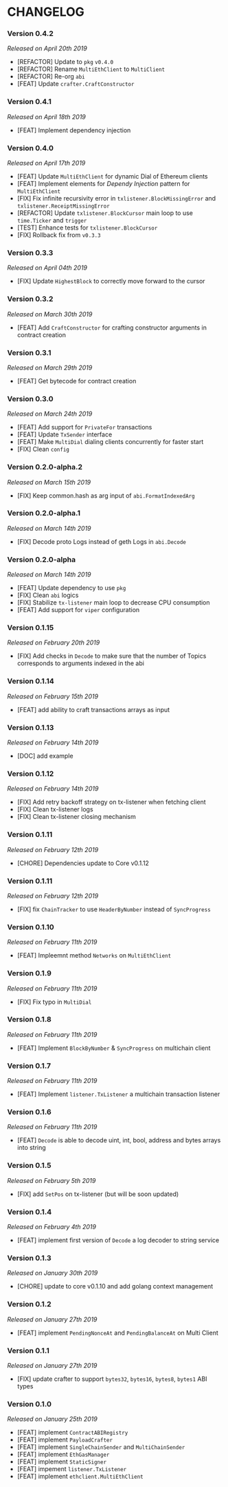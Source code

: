 # CHANGELOG

### Version 0.4.2

*Released on April 20th 2019*

- [REFACTOR] Update to `pkg` `v0.4.0`
- [REFACTOR] Rename `MultiEthClient` to `MultiClient`
- [REFACTOR] Re-org `abi`
- [FEAT] Update `crafter.CraftConstructor`

### Version 0.4.1

*Released on April 18th 2019*

- [FEAT] Implement dependency injection

### Version 0.4.0

*Released on April 17th 2019*

- [FEAT] Update `MultiEthClient` for dynamic Dial of Ethereum clients
- [FEAT] Implement elements for *Dependy Injection* pattern for `MultiEthClient`
- [FIX] Fix infinite recursivity error in `txlistener.BlockMissingError` and `txlistener.ReceiptMissingError`
- [REFACTOR] Update `txlistener.BlockCursor` main loop to use `time.Ticker` and `trigger`
- [TEST] Enhance tests for `txlistener.BlockCursor`
- [FIX] Rollback fix from `v0.3.3`

### Version 0.3.3

*Released on April 04th 2019*

- [FIX] Update ```HighestBlock``` to correctly move forward to the cursor

### Version 0.3.2

*Released on March 30th 2019*

- [FEAT] Add `CraftConstructor` for crafting constructor arguments in contract creation

### Version 0.3.1

*Released on March 29th 2019*

- [FEAT] Get bytecode for contract creation

### Version 0.3.0

*Released on March 24th 2019*

- [FEAT] Add support for `PrivateFor` transactions
- [FEAT] Update `TxSender` interface
- [FEAT] Make `MultiDial` dialing clients concurrently for faster start
- [FIX] Clean `config`

### Version 0.2.0-alpha.2

*Released on March 15th 2019*

- [FIX] Keep common.hash as arg input of ```abi.FormatIndexedArg```

### Version 0.2.0-alpha.1

*Released on March 14th 2019*

- [FIX] Decode proto Logs instead of geth Logs in ```abi.Decode```

### Version 0.2.0-alpha

*Released on March 14th 2019*

- [FEAT] Update dependency to use ```pkg```
- [FIX] Clean ```abi``` logics
- [FIX] Stabilize ```tx-listener``` main loop to decrease CPU consumption
- [FEAT] Add support for ```viper``` configuration

### Version 0.1.15

*Released on February 20th 2019*

- [FIX] Add checks in `Decode` to make sure that the number of Topics corresponds to arguments indexed in the abi

### Version 0.1.14

*Released on February 15th 2019*

- [FEAT] add ability to craft transactions arrays as input

### Version 0.1.13

*Released on February 14th 2019*

- [DOC] add example
  
### Version 0.1.12

*Released on February 14th 2019*

- [FIX] Add retry backoff strategy on tx-listener when fetching client
- [FIX] Clean tx-listener logs
- [FIX] Clean tx-listener closing mechanism

### Version 0.1.11

*Released on February 12th 2019*

- [CHORE] Dependencies update to Core v0.1.12
  
### Version 0.1.11

*Released on February 12th 2019*

- [FIX] fix `ChainTracker` to use `HeaderByNumber` instead of `SyncProgress`


### Version 0.1.10

*Released on February 11th 2019*

- [FEAT] Impleemnt method `Networks` on `MultiEthClient`

### Version 0.1.9

*Released on February 11th 2019*

- [FIX] Fix typo in `MultiDial`
  
### Version 0.1.8

*Released on February 11th 2019*

- [FEAT] Implement `BlockByNumber` & `SyncProgress` on multichain client
  
### Version 0.1.7

*Released on February 11th 2019*

- [FEAT] Implement `listener.TxListener` a multichain transaction listener

### Version 0.1.6

*Released on February 11th 2019*

 - [FEAT] ``Decode`` is able to decode uint, int, bool, address and bytes arrays into string

### Version 0.1.5

*Released on February 5th 2019*

 - [FIX] add `SetPos` on tx-listener (but will be soon updated)


### Version 0.1.4

*Released on February 4th 2019*

 - [FEAT] implement first version of ``Decode`` a log decoder to string service

### Version 0.1.3

*Released on January 30th 2019*

 - [CHORE] update to core v0.1.10 and add golang context management

### Version 0.1.2

*Released on January 27th 2019*

 - [FEAT] implement ``PendingNonceAt`` and ``PendingBalanceAt`` on Multi Client
### Version 0.1.1

*Released on January 27th 2019*

- [FIX] update crafter to support `bytes32`, `bytes16`, `bytes8`, `bytes1` ABI types

### Version 0.1.0

*Released on January 25th 2019*

- [FEAT] implement ``ContractABIRegistry``
- [FEAT] implement ``PayloadCrafter``
- [FEAT] implement ``SingleChainSender`` and ``MultiChainSender``
- [FEAT] implement ``EthGasManager``
- [FEAT] implement ``StaticSigner``
- [FEAT] impement ``listener.TxListener``
- [FEAT] implement ``ethclient.MultiEthClient``
